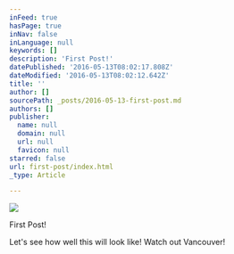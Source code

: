 ```yaml
---
inFeed: true
hasPage: true
inNav: false
inLanguage: null
keywords: []
description: 'First Post!'
datePublished: '2016-05-13T08:02:17.808Z'
dateModified: '2016-05-13T08:02:12.642Z'
title: ''
author: []
sourcePath: _posts/2016-05-13-first-post.md
authors: []
publisher:
  name: null
  domain: null
  url: null
  favicon: null
starred: false
url: first-post/index.html
_type: Article

---
```

![](https://the-grid-user-content.s3-us-west-2.amazonaws.com/faa35d09-4456-415c-b6de-6c9f46d0d84d.png)

First Post!

Let's see how well this will look like! Watch out Vancouver!